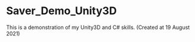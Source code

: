 # Saver_Demo_Unity3D
This is a demonstration of my Unity3D and C# skills. (Created at 19 August 2021)
